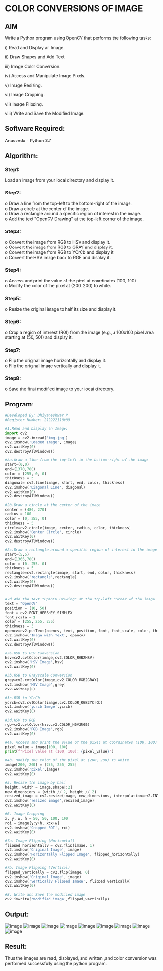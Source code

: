 # COLOR CONVERSIONS OF IMAGE
## AIM
Write a Python program using OpenCV that performs the following tasks:

i) Read and Display an Image.

ii) 	Draw Shapes and Add Text.

iii) Image Color Conversion.

iv) Access and Manipulate Image Pixels.

v) Image Resizing.

vi) Image Cropping.

vii) Image Flipping.

viii)	Write and Save the Modified Image.


## Software Required:
Anaconda - Python 3.7
## Algorithm:
### Step1:
Load an image from your local directory and display it.
### Step2:
o	Draw a line from the top-left to the bottom-right of the image.<br>
o	Draw a circle at the center of the image.<br>
o	Draw a rectangle around a specific region of interest in the image.<br>
o	Add the text "OpenCV Drawing" at the top-left corner of the image.

### Step3:
o	Convert the image from RGB to HSV and display it.<br>
o	Convert the image from RGB to GRAY and display it.<br>
o	Convert the image from RGB to YCrCb and display it.<br>
o	Convert the HSV image back to RGB and display it.

### Step4:
o	Access and print the value of the pixel at coordinates (100, 100).<br>
o	Modify the color of the pixel at (200, 200) to white.

### Step5:
o	Resize the original image to half its size and display it.

### Step6:
o	Crop a region of interest (ROI) from the image (e.g., a 100x100 pixel area starting at (50, 50)) and display it.
### Step7:
o	Flip the original image horizontally and display it.<br>
o	Flip the original image vertically and display it.

### Step8:
o	Save the final modified image to your local directory.


## Program:
```py
#Developed By: Dhiyaneshwar P
#Register Number: 212222110009

#1.Read and Display an Image:
import cv2
image = cv2.imread('img.jpg')
cv2.imshow('Loaded Image', image)
cv2.waitKey(0)
cv2.destroyAllWindows()

#2a.Draw a line from the top-left to the bottom-right of the image
start=(0,0)
end=(1370,780)
color = (255, 0, 0)
thickness = 5 
diagonal= cv2.line(image, start, end, color, thickness)
cv2.imshow('Diagonal Line', diagonal)
cv2.waitKey(0)
cv2.destroyAllWindows()

#2b.Draw a circle at the center of the image
center = (480, 270)
radius = 100
color = (0, 255, 0)
thickness = 5
circle=cv2.circle(image, center, radius, color, thickness)
cv2.imshow('Center Circle', circle)
cv2.waitKey(0)
cv2.destroyAllWindows()

#2c.Draw a rectangle around a specific region of interest in the image
start=(5,5)
end=(1365,780)
color = (0, 255, 0)
thickness = 5 
rectangle=cv2.rectangle(image, start, end, color, thickness)
cv2.imshow('rectangle',rectangle)
cv2.waitKey(0)
cv2.destroyAllWindows()


#2d.Add the text "OpenCV Drawing" at the top-left corner of the image
text = "OpenCV"
position = (10, 50)
font = cv2.FONT_HERSHEY_SIMPLEX
font_scale = 2
color = (255, 255, 255)
thickness = 3
opencv=cv2.putText(opencv, text, position, font, font_scale, color, thickness)
cv2.imshow('Image with Text', opencv)
cv2.waitKey(0)
cv2.destroyAllWindows()

#3a.RGB to HSV Conversion
hsv=cv2.cvtColor(image,cv2.COLOR_RGB2HSV)
cv2.imshow('HSV Image',hsv)
cv2.waitKey(0)

#3b.RGB to Grayscale Conversion
grey=cv2.cvtColor(image,cv2.COLOR_RGB2GRAY)
cv2.imshow('HSV Image',grey)
cv2.waitKey(0)

#3c.RGB to YCrCb
ycrcb=cv2.cvtColor(image,cv2.COLOR_RGB2YCrCb)
cv2.imshow('ycrcb Image',ycrcb)
cv2.waitKey(0)

#3d.HSV to RGB
rgb=cv2.cvtColor(hsv,cv2.COLOR_HSV2RGB)
cv2.imshow('RGB Image',rgb)
cv2.waitKey(0)

#4a. Access and print the value of the pixel at coordinates (100, 100)
pixel_value = image[100, 100]
print(f"Pixel value at (100, 100): {pixel_value}")

#4b. Modify the color of the pixel at (200, 200) to white
image[200, 200] = [255, 255, 255]
cv2.imshow('pixel',image)
cv2.waitKey(0)

#5. Resize the image by half
height, width = image.shape[:2]
new_dimensions = (width // 2, height // 2)
resized_image = cv2.resize(image, new_dimensions, interpolation=cv2.INTER_AREA)
cv2.imshow('resized image',resized_image)
cv2.waitKey(0)

#6. Image Cropping
x, y, w, h = 50, 50, 100, 100
roi = image[y:y+h, x:x+w]
cv2.imshow('Cropped ROI', roi)
cv2.waitKey(0)

#7a. Image Flipping (Horizontal)
flipped_horizontally = cv2.flip(image, 1)
cv2.imshow('Original Image', image)
cv2.imshow('Horizontally Flipped Image', flipped_horizontally)
cv2.waitKey(0)

#7b. Image Flipping (Vertical)
flipped_vertically = cv2.flip(image, 0)
cv2.imshow('Original Image', image)
cv2.imshow('Vertically Flipped Image', flipped_vertically)
cv2.waitKey(0)

#8. Write and Save the modified image
cv2.imwrite('modified image',flipped_vertically)
```
## Output:


![image](https://github.com/user-attachments/assets/5aed25a6-8c38-4e67-ac47-8706361d926b)
![image](https://github.com/user-attachments/assets/9979731d-4fbb-49b6-b153-72fdf9952095)
![image](https://github.com/user-attachments/assets/6c31d60f-2e93-47dd-b17d-84676041cacd)
![image](https://github.com/user-attachments/assets/5768a1a7-d11f-4d14-8e4a-b5fdaa57677b)
![image](https://github.com/user-attachments/assets/5f6eed6c-1645-4229-bc6b-6b35201be9d2)
![image](https://github.com/user-attachments/assets/ce6fdddd-5c8d-4967-b30b-8ed183d6d127)
![image](https://github.com/user-attachments/assets/6137e43e-7cb2-43f8-b11c-e5c4cfd8eecf)
![image](https://github.com/user-attachments/assets/c85ca9fa-3f98-4833-9294-d58c5e193cb1)
![image](https://github.com/user-attachments/assets/830ee006-96fe-4ff1-a932-f4aef3daafa8)


## Result:
Thus the images are read, displayed, and written ,and color conversion was performed  successfully using the python program.
